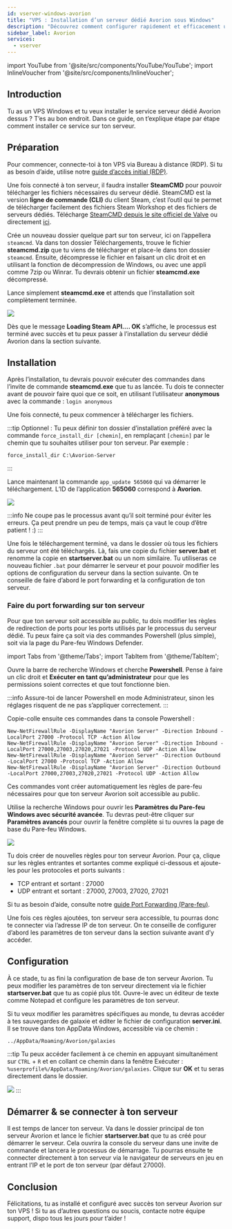 ```yaml
---
id: vserver-windows-avorion
title: "VPS : Installation d’un serveur dédié Avorion sous Windows"
description: "Découvrez comment configurer rapidement et efficacement un serveur dédié Avorion sur votre VPS Windows → En savoir plus maintenant"
sidebar_label: Avorion
services:
  - vserver
---
```


import YouTube from '@site/src/components/YouTube/YouTube';
import InlineVoucher from '@site/src/components/InlineVoucher';

## Introduction

Tu as un VPS Windows et tu veux installer le service serveur dédié Avorion dessus ? T’es au bon endroit. Dans ce guide, on t’explique étape par étape comment installer ce service sur ton serveur.

<YouTube videoId="x10ssP09qtg" imageSrc="https://screensaver01.zap-hosting.com/index.php/s/7Nfiz2kgc9Sxbts/preview" title="Comment configurer un serveur dédié Avorion sur un VPS Windows !" description="Tu préfères voir les choses en action pour mieux comprendre ? On a ce qu’il te faut ! Plonge dans notre vidéo qui te décompose tout. Que tu sois pressé ou que tu préfères apprendre de façon plus fun et visuelle !"/>
<InlineVoucher />

## Préparation

Pour commencer, connecte-toi à ton VPS via Bureau à distance (RDP). Si tu as besoin d’aide, utilise notre [guide d’accès initial (RDP)](vserver-windows-userdp.md).

Une fois connecté à ton serveur, il faudra installer **SteamCMD** pour pouvoir télécharger les fichiers nécessaires du serveur dédié. SteamCMD est la version **ligne de commande (CLI)** du client Steam, c’est l’outil qui te permet de télécharger facilement des fichiers Steam Workshop et des fichiers de serveurs dédiés. Télécharge [SteamCMD depuis le site officiel de Valve](https://developer.valvesoftware.com/wiki/SteamCMD) ou directement [ici](https://steamcdn-a.akamaihd.net/client/installer/steamcmd.zip).

Crée un nouveau dossier quelque part sur ton serveur, ici on l’appellera `steamcmd`. Va dans ton dossier Téléchargements, trouve le fichier **steamcmd.zip** que tu viens de télécharger et place-le dans ton dossier `steamcmd`. Ensuite, décompresse le fichier en faisant un clic droit et en utilisant la fonction de décompression de Windows, ou avec une appli comme 7zip ou Winrar. Tu devrais obtenir un fichier **steamcmd.exe** décompressé.

Lance simplement **steamcmd.exe** et attends que l’installation soit complètement terminée.

![](https://github.com/zaphosting/docs/assets/42719082/ffb8e8a1-26e3-4d16-9baf-938e17ec1613)

Dès que le message **Loading Steam API.... OK** s’affiche, le processus est terminé avec succès et tu peux passer à l’installation du serveur dédié Avorion dans la section suivante.

## Installation

Après l’installation, tu devrais pouvoir exécuter des commandes dans l’invite de commande **steamcmd.exe** que tu as lancée. Tu dois te connecter avant de pouvoir faire quoi que ce soit, en utilisant l’utilisateur **anonymous** avec la commande : `login anonymous`

Une fois connecté, tu peux commencer à télécharger les fichiers.

:::tip
Optionnel : Tu peux définir ton dossier d’installation préféré avec la commande `force_install_dir [chemin]`, en remplaçant `[chemin]` par le chemin que tu souhaites utiliser pour ton serveur. Par exemple : 
```
force_install_dir C:\Avorion-Server
```
:::

Lance maintenant la commande `app_update 565060` qui va démarrer le téléchargement. L’ID de l’application **565060** correspond à **Avorion**.

![](https://github.com/zaphosting/docs/assets/42719082/29931eec-fd19-4806-88dc-69e585e42370)

:::info
Ne coupe pas le processus avant qu’il soit terminé pour éviter les erreurs. Ça peut prendre un peu de temps, mais ça vaut le coup d’être patient ! :)
:::

Une fois le téléchargement terminé, va dans le dossier où tous les fichiers du serveur ont été téléchargés. Là, fais une copie du fichier **server.bat** et renomme la copie en **startserver.bat** ou un nom similaire. Tu utiliseras ce nouveau fichier `.bat` pour démarrer le serveur et pour pouvoir modifier les options de configuration du serveur dans la section suivante. On te conseille de faire d’abord le port forwarding et la configuration de ton serveur.

### Faire du port forwarding sur ton serveur

Pour que ton serveur soit accessible au public, tu dois modifier les règles de redirection de ports pour les ports utilisés par le processus du serveur dédié. Tu peux faire ça soit via des commandes Powershell (plus simple), soit via la page du Pare-feu Windows Defender.

import Tabs from '@theme/Tabs';
import TabItem from '@theme/TabItem';

<Tabs>
<TabItem value="powershell" label="Via Powershell" default>

Ouvre la barre de recherche Windows et cherche **Powershell**. Pense à faire un clic droit et **Exécuter en tant qu’administrateur** pour que les permissions soient correctes et que tout fonctionne bien.

:::info
Assure-toi de lancer Powershell en mode Administrateur, sinon les réglages risquent de ne pas s’appliquer correctement.
:::

Copie-colle ensuite ces commandes dans ta console Powershell :
```
New-NetFirewallRule -DisplayName "Avorion Server" -Direction Inbound -LocalPort 27000 -Protocol TCP -Action Allow
New-NetFirewallRule -DisplayName "Avorion Server" -Direction Inbound -LocalPort 27000,27003,27020,27021 -Protocol UDP -Action Allow
New-NetFirewallRule -DisplayName "Avorion Server" -Direction Outbound -LocalPort 27000 -Protocol TCP -Action Allow
New-NetFirewallRule -DisplayName "Avorion Server" -Direction Outbound -LocalPort 27000,27003,27020,27021 -Protocol UDP -Action Allow
```

Ces commandes vont créer automatiquement les règles de pare-feu nécessaires pour que ton serveur Avorion soit accessible au public.

</TabItem>

<TabItem value="windefender" label="Via Windows Defender">

Utilise la recherche Windows pour ouvrir les **Paramètres du Pare-feu Windows avec sécurité avancée**. Tu devras peut-être cliquer sur **Paramètres avancés** pour ouvrir la fenêtre complète si tu ouvres la page de base du Pare-feu Windows.

![](https://github.com/zaphosting/docs/assets/42719082/5fb9f943-7e51-4d8f-9df4-2f5ff60857d3)

Tu dois créer de nouvelles règles pour ton serveur Avorion. Pour ça, clique sur les règles entrantes et sortantes comme expliqué ci-dessous et ajoute-les pour les protocoles et ports suivants :
- TCP entrant et sortant : 27000
- UDP entrant et sortant : 27000, 27003, 27020, 27021

Si tu as besoin d’aide, consulte notre [guide Port Forwarding (Pare-feu)](vserver-windows-port.md).

</TabItem>
</Tabs>

Une fois ces règles ajoutées, ton serveur sera accessible, tu pourras donc te connecter via l’adresse IP de ton serveur. On te conseille de configurer d’abord les paramètres de ton serveur dans la section suivante avant d’y accéder.

## Configuration

À ce stade, tu as fini la configuration de base de ton serveur Avorion. Tu peux modifier les paramètres de ton serveur directement via le fichier **startserver.bat** que tu as copié plus tôt. Ouvre-le avec un éditeur de texte comme Notepad et configure les paramètres de ton serveur.

Si tu veux modifier les paramètres spécifiques au monde, tu devras accéder à tes sauvegardes de galaxie et éditer le fichier de configuration **server.ini**. Il se trouve dans ton AppData Windows, accessible via ce chemin :
```
../AppData/Roaming/Avorion/galaxies
```

:::tip
Tu peux accéder facilement à ce chemin en appuyant simultanément sur `CTRL` + `R` et en collant ce chemin dans la fenêtre Exécuter : `%userprofile%/AppData/Roaming/Avorion/galaxies`. Clique sur **OK** et tu seras directement dans le dossier.

![](https://screensaver01.zap-hosting.com/index.php/s/exjm2axcnYWoXAo/preview)
:::

## Démarrer & se connecter à ton serveur

Il est temps de lancer ton serveur. Va dans le dossier principal de ton serveur Avorion et lance le fichier **startserver.bat** que tu as créé pour démarrer le serveur. Cela ouvrira la console du serveur dans une invite de commande et lancera le processus de démarrage. Tu pourras ensuite te connecter directement à ton serveur via le navigateur de serveurs en jeu en entrant l’IP et le port de ton serveur (par défaut 27000).

## Conclusion

Félicitations, tu as installé et configuré avec succès ton serveur Avorion sur ton VPS ! Si tu as d’autres questions ou soucis, contacte notre équipe support, dispo tous les jours pour t’aider !

<InlineVoucher />
